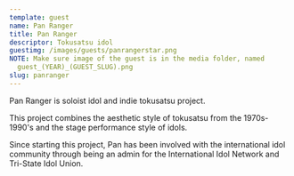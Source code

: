 ```yaml
---
template: guest
name: Pan Ranger
title: Pan Ranger
descriptor: Tokusatsu idol
guestimg: /images/guests/panrangerstar.png
NOTE: Make sure image of the guest is in the media folder, named
  guest_(YEAR)_(GUEST_SLUG).png
slug: panranger
---
```

Pan Ranger is soloist idol and indie tokusatsu project.

This project combines the aesthetic style of tokusatsu from the 1970s-1990's and the stage performance style of idols.

Since starting this project, Pan has been involved with the international idol community through being an admin for the International Idol Network and Tri-State Idol Union.

